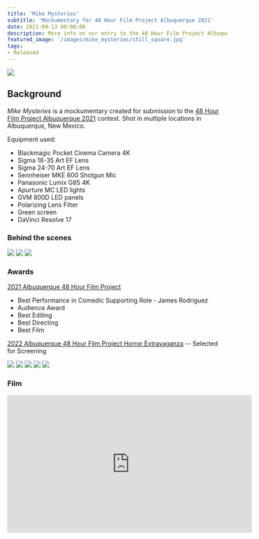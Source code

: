 ```yaml
---
title: 'Mike Mysteries'
subtitle: 'Mockumentary for 48 Hour Film Project Albuquerque 2021'
date: 2021-09-13 00:00:00
description: More info on our entry to the 48 Hour Film Project Albuquerque 2021, Mike Mysteries
featured_image: '/images/mike_mysteries/still_square.jpg'
tags:
- Released
---
```


![](/images/mike_mysteries/still.jpg)

## Background

_Mike Mysteries_ is a mockumentary created for submission to the [48 Hour Film Project Albuquerque 2021](https://www.48hourfilm.com/en/albuquerque-nm/48hfp/2021) contest. Shot in multiple locations in Albuquerque, New Mexico.

Equipment used:

* Blackmagic Pocket Cinema Camera 4K
* Sigma 18-35 Art EF Lens
* Sigma 24-70 Art EF Lens
* Sennheiser MKE 600 Shotgun Mic
* Panasonic Lumix G85 4K
* Apurture MC LED lights
* GVM 800D LED panels
* Polarizing Lens Filter
* Green screen
* DaVinci Resolve 17

### Behind the scenes

<div class="gallery" data-columns="2">
	<img src="/images/mike_mysteries/behind_1.png">
	<img src="/images/mike_mysteries/behind_2.jpg">
	<img src="/images/mike_mysteries/behind_3.jpg">
</div>

### Awards

[2021 Albuquerque 48 Hour Film Project](https://www.48hourfilm.com/en/albuquerque-nm/48hfp/2021)
* Best Performance in Comedic Supporting Role - James Rodriguez
* Audience Award
* Best Editing
* Best Directing
* Best Film

[2022 Albuquerque 48 Hour Film Project Horror Extravaganza](https://www.youtube.com/watch?v=uJXB8tw_jpA) -- Selected for Screening

<div class="gallery" data-columns="2">
	<img src="/images/mike_mysteries/awards_1.jpg">
	<img src="/images/mike_mysteries/awards_2.jpg">
	<img src="/images/mike_mysteries/awards_3.jpg">
	<img src="/images/mike_mysteries/awards_4.jpg">
	<img src="/images/mike_mysteries/awards_5.jpg">
</div>

### Film

<iframe width="560" height="315" src="https://www.youtube.com/embed/JFGP4nQMhzI" title="YouTube video player" frameborder="0" allow="accelerometer; autoplay; clipboard-write; encrypted-media; gyroscope; picture-in-picture" allowfullscreen></iframe>